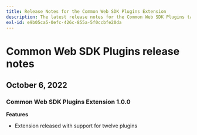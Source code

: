 ```yaml
---
title: Release Notes for the Common Web SDK Plugins Extension
description: The latest release notes for the Common Web SDK Plugins tag extension in Adobe Experience Platform.
exl-id: e9b05ca5-0efc-426c-855a-5f0ccbfe20da
---
```

# Common Web SDK Plugins release notes

## October 6, 2022

### Common Web SDK Plugins Extension 1.0.0

**Features**

* Extension released with support for twelve plugins
